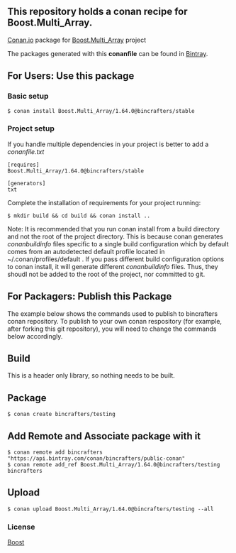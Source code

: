 ## This repository holds a conan recipe for Boost.Multi_Array.

[Conan.io](https://conan.io) package for [Boost.Multi_Array](https://github.com/Boostorg/Multi_Array) project

The packages generated with this **conanfile** can be found in [Bintray](https://bintray.com/bincrafters/conan-public/Boost.Multi_Array%3Abincrafters).

## For Users: Use this package

### Basic setup

    $ conan install Boost.Multi_Array/1.64.0@bincrafters/stable

### Project setup

If you handle multiple dependencies in your project is better to add a *conanfile.txt*

    [requires]
    Boost.Multi_Array/1.64.0@bincrafters/stable

    [generators]
    txt

Complete the installation of requirements for your project running:</small></span>

    $ mkdir build && cd build && conan install ..
	
Note: It is recommended that you run conan install from a build directory and not the root of the project directory.  This is because conan generates *conanbuildinfo* files specific to a single build configuration which by default comes from an autodetected default profile located in ~/.conan/profiles/default .  If you pass different build configuration options to conan install, it will generate different *conanbuildinfo* files.  Thus, they shoudl not be added to the root of the project, nor committed to git. 

## For Packagers: Publish this Package

The example below shows the commands used to publish to bincrafters conan repository. To publish to your own conan respository (for example, after forking this git repository), you will need to change the commands below accordingly. 

## Build  

This is a header only library, so nothing needs to be built.

## Package 

    $ conan create bincrafters/testing
	
## Add Remote and Associate package with it

	$ conan remote add bincrafters "https://api.bintray.com/conan/bincrafters/public-conan"
	$ conan remote add_ref Boost.Multi_Array/1.64.0@bincrafters/testing bincrafters

## Upload

    $ conan upload Boost.Multi_Array/1.64.0@bincrafters/testing --all

### License
[Boost](LICENSE)
